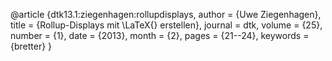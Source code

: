 @article {dtk13.1:ziegenhagen:rollupdisplays,
  author        = {Uwe Ziegenhagen},
  title         = {Rollup-Displays mit \LaTeX{} erstellen},
  journal       = dtk,
  volume        = {25},
  number        = {1},
  date          = {2013},
  month         = {2},
  pages         = {21--24},
  keywords      = {bretter}
}